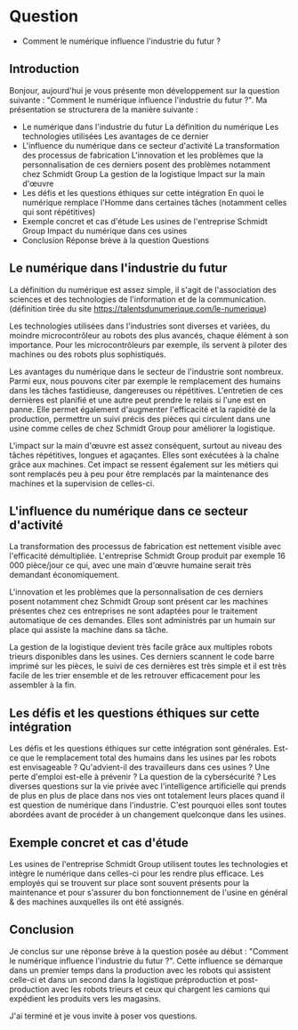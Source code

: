 
# Question
* Comment le numérique influence l'industrie du futur ?

## Introduction

Bonjour, aujourd'hui je vous présente mon développement sur la question suivante : "Comment le numérique influence l'industrie du futur ?".
Ma présentation se structurera de la manière suivante :
* Le numérique dans l'industrie du futur
	La définition du numérique
	Les technologies utilisées
	Les avantages de ce dernier
* L'influence du numérique dans ce secteur d'activité
	La transformation des processus de fabrication
	L'innovation et les problèmes que la personnalisation de ces derniers posent des problèmes notamment chez Schmidt Group
	La gestion de la logistique
	Impact sur la main d'œuvre
* Les défis et les questions éthiques sur cette intégration
	En quoi le numérique remplace l'Homme dans certaines tâches (notamment celles qui sont répétitives)
* Exemple concret et cas d'étude
	Les usines de l'entreprise Schmidt Group 
	Impact du numérique dans ces usines
* Conclusion
	Réponse brève à la question
	Questions

## Le numérique dans l'industrie du futur

La définition du numérique est assez simple, il s'agit de l'association des sciences et des technologies de l'information et de la communication.
(définition tirée du site https://talentsdunumerique.com/le-numerique)

Les technologies utilisées dans l'industries sont diverses et variées, du moindre microcontrôleur au robots des plus avancés, chaque élément à son importance. Pour les microcontrôleurs par exemple, ils servent à piloter des machines ou des robots plus sophistiqués.

Les avantages du numérique dans le secteur de l'industrie sont nombreux. Parmi eux, nous pouvons citer par exemple le remplacement des humains dans les tâches fastidieuse, dangereuses ou répétitives. L'entretien de ces dernières est planifié et une autre peut prendre le relais si l'une est en panne. Elle permet également d'augmenter l'efficacité et la rapidité de la production, permettre un suivi précis des pièces qui circulent dans une usine comme celles de chez Schmidt Group pour améliorer la logistique.

L'impact sur la main d'œuvre est assez conséquent, surtout au niveau des tâches répétitives, longues et agaçantes. Elles sont exécutées à la chaîne grâce aux machines. Cet impact se ressent également sur les métiers qui sont remplacés peu à peu pour être remplacés par la maintenance des machines et la supervision de celles-ci. 
## L'influence du numérique dans ce secteur d'activité

La transformation des processus de fabrication est nettement visible avec l'efficacité démultipliée. L'entreprise Schmidt Group produit par exemple 16 000 pièce/jour ce qui, avec une main d'œuvre humaine serait très demandant économiquement.  

L'innovation et les problèmes que la personnalisation de ces derniers posent notamment chez Schmidt Group sont présent car les machines présentes chez ces entreprises ne sont adaptées pour le traitement automatique de ces demandes. Elles sont administrés par un humain sur place qui assiste la machine dans sa tâche.

La gestion de la logistique devient très facile grâce aux multiples robots trieurs disponibles dans les usines. Ces derniers scannent le code barre imprimé sur les pièces, le suivi de ces dernières est très simple et il est très facile de les trier ensemble et de les retrouver efficacement pour les assembler à la fin.

## Les défis et les questions éthiques sur cette intégration

Les défis et les questions éthiques sur cette intégration sont générales. Est-ce que le remplacement total des humains dans les usines par les robots est envisageable ? Qu'advient-il des travailleurs dans ces usines ? Une perte d'emploi est-elle à prévenir ? La question de la cybersécurité ? Les diverses questions sur la vie privée avec l'intelligence artificielle qui prends de plus en plus de place dans nos vies ont totalement leurs places quand il est question de numérique dans l'industrie. C'est pourquoi elles sont toutes abordées avant de procéder à un changement quelconque dans les usines. 

## Exemple concret et cas d'étude

Les usines de l'entreprise Schmidt Group utilisent toutes les technologies et intègre le numérique dans celles-ci pour les rendre plus efficace. Les employés qui se trouvent sur place sont souvent présents pour la maintenance et pour s'assurer du bon fonctionnement de l'usine en général & des machines auxquelles ils ont été assignés. 

## Conclusion

Je conclus sur une réponse brève à la question posée au début : "Comment le numérique influence l'industrie du futur ?". Cette influence se démarque dans un premier temps dans la production avec les robots qui assistent celle-ci et dans un second dans la logistique préproduction et post-production avec les robots trieurs et ceux qui chargent les camions qui expédient les produits vers les magasins.

J'ai terminé et je vous invite à poser vos questions.
